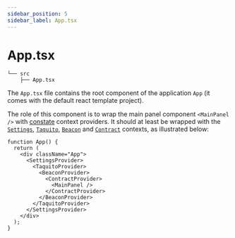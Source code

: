 ```yaml
---
sidebar_position: 5
sidebar_label: App.tsx
---
```


# App.tsx

```
└── src
    ├── App.tsx
```

The `App.tsx` file contains the root component of the application `App` (it comes with the default react template project).

The role of this component is to wrap the main panel component `<MainPanel />` with [constate](/docs/dapps/project/#store) context providers. It should at least be wrapped with the [`Settings`](/docs/dapps/project/settings), [`Taquito`](/docs/dapps/project/taquito), [`Beacon`](/docs/dapps/project/beacon) and [`Contract`](/docs/dapps/project/contract) contexts, as illustrated below:

```tsx
function App() {
  return (
    <div className="App">
      <SettingsProvider>
        <TaquitoProvider>
          <BeaconProvider>
            <ContractProvider>
              <MainPanel />
            </ContractProvider>
          </BeaconProvider>
        </TaquitoProvider>
      </SettingsProvider>
    </div>
  );
}
```

